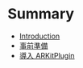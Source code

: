 # Summary

* [Introduction](README.md)
* [事前準備](chapter1.md)
* [導入 ARKitPlugin](dao-ru-arkitplugin.md)

